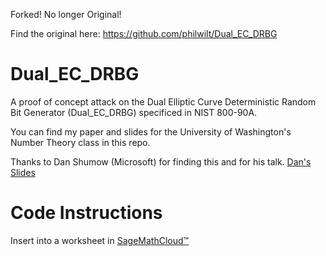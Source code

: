 Forked! No longer Original!

Find the original here: https://github.com/philwilt/Dual_EC_DRBG


# Dual_EC_DRBG



A proof of concept attack on the Dual Elliptic Curve Deterministic Random Bit Generator (Dual_EC_DRBG) specificed in NIST 800-90A.

You can find my paper and slides for the University of Washington's Number Theory class in this repo.

Thanks to Dan Shumow (Microsoft) for finding this and for his talk. [Dan's Slides](http://rump2007.cr.yp.to/15-shumow.pdf "Dan's Slides")

# Code Instructions

Insert into a worksheet in [SageMathCloud&trade;](http://cloud.sagemath.org "SageMathCloud")
